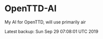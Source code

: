 # OpenTTD-AI
My AI for OpenTTD, will use primarily air

Latest backup: Sun Sep 29 07:08:01 UTC 2019

